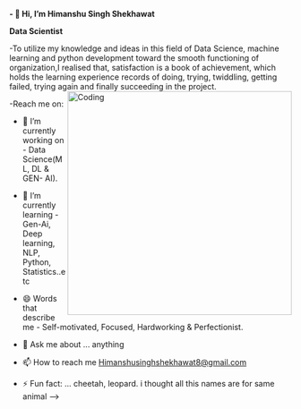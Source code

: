 **- 👋 Hi, I’m Himanshu Singh Shekhawat**

**Data Scientist**

-To utilize my knowledge and ideas in this field of Data Science, machine learning and python development toward the smooth functioning of organization,I realised that, satisfaction is a book of achievement, which holds the learning experience records of doing, trying, twiddling, getting failed, trying again and finally succeeding in the project.
<img align="right" alt="Coding" width="400" src="https://cdn.dribbble.com/users/1162077/screenshots/3848914/programmer.gif">

-Reach me on:
- 🔭 I’m currently working on - Data Science(ML, DL & GEN- AI).

- 🌱 I’m currently learning - Gen-Ai, Deep learning, NLP, Python, Statistics..etc
 
- 😄 Words that describe me - Self-motivated, Focused, Hardworking & Perfectionist.

- 💬 Ask me about ... anything

- 📫 How to reach me Himanshusinghshekhawat8@gmail.com

- ⚡ Fun fact: ... cheetah, leopard. i thought all this names are for same animal -->
<!-- - 👀 I’m interested in ... -->
<!---
Himanshu-Singh-Shekhawat/Himanshu-Singh-Shekhawat is a ✨ special ✨ repository because its `README.md` (this file) appears on your GitHub profile.
You can click the Preview link to take a look at your changes.
--->
